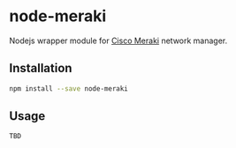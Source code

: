 # node-meraki
Nodejs wrapper module for [Cisco Meraki](https://meraki.cisco.com/) network manager.

## Installation
```bash
npm install --save node-meraki
```

## Usage
`TBD`
